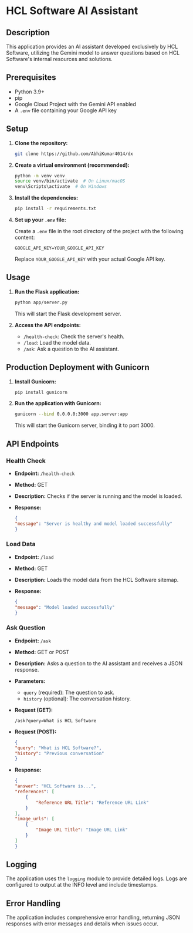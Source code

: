 # HCL Software AI Assistant

## Description

This application provides an AI assistant developed exclusively by HCL Software, utilizing the Gemini model to answer questions based on HCL Software's internal resources and solutions.

## Prerequisites

- Python 3.9+
- pip
- Google Cloud Project with the Gemini API enabled
- A `.env` file containing your Google API key

## Setup

1.  **Clone the repository:**

    ```bash
    git clone https://github.com/AbhiKumar4014/dx
    ```

2.  **Create a virtual environment (recommended):**

    ```bash
    python -m venv venv
    source venv/bin/activate  # On Linux/macOS
    venv\Scripts\activate  # On Windows
    ```

3.  **Install the dependencies:**

    ```bash
    pip install -r requirements.txt
    ```

4.  **Set up your `.env` file:**

    Create a `.env` file in the root directory of the project with the following content:

    ```
    GOOGLE_API_KEY=YOUR_GOOGLE_API_KEY
    ```

    Replace `YOUR_GOOGLE_API_KEY` with your actual Google API key.

## Usage

1.  **Run the Flask application:**

    ```bash
    python app/server.py
    ```

    This will start the Flask development server.

2.  **Access the API endpoints:**

    -   `/health-check`: Check the server's health.
    -   `/load`: Load the model data.
    -   `/ask`: Ask a question to the AI assistant.

## Production Deployment with Gunicorn

1.  **Install Gunicorn:**

    ```bash
    pip install gunicorn
    ```

2.  **Run the application with Gunicorn:**

    ```bash
    gunicorn --bind 0.0.0.0:3000 app.server:app
    ```

    This will start the Gunicorn server, binding it to port 3000.

## API Endpoints

### Health Check

-   **Endpoint:** `/health-check`
-   **Method:** GET
-   **Description:** Checks if the server is running and the model is loaded.
-   **Response:**

    ```json
    {
    "message": "Server is healthy and model loaded successfully"
    }
    ```

### Load Data

-   **Endpoint:** `/load`
-   **Method:** GET
-   **Description:** Loads the model data from the HCL Software sitemap.
-   **Response:**

    ```json
    {
    "message": "Model loaded successfully"
    }
    ```

### Ask Question

-   **Endpoint:** `/ask`
-   **Method:** GET or POST
-   **Description:** Asks a question to the AI assistant and receives a JSON response.
-   **Parameters:**
    -   `query` (required): The question to ask.
    -   `history` (optional): The conversation history.
-   **Request (GET):**

    ```
    /ask?query=What is HCL Software
    ```

-   **Request (POST):**

    ```json
    {
    "query": "What is HCL Software?",
    "history": "Previous conversation"
    }
    ```

-   **Response:**

    ```json
    {
    "answer": "HCL Software is...",
    "references": [
        {
            "Reference URL Title": "Reference URL Link"
        }
    ],
    "image_urls": [
        {
            "Image URL Title": "Image URL Link"
        }
    ]
    }
    ```

## Logging

The application uses the `logging` module to provide detailed logs. Logs are configured to output at the INFO level and include timestamps.

## Error Handling

The application includes comprehensive error handling, returning JSON responses with error messages and details when issues occur.
